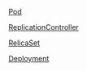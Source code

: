 

[Pod](Pod/README.MD)

[ReplicationController](ReplicationController/README.MD)

[RelicaSet](RelicaSet/README.MD)

[Deployment](Deployment/README.MD)

